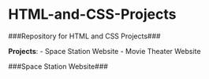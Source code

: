 # HTML-and-CSS-Projects
###Repository for HTML and CSS Projects###

**Projects**: 
	- Space Station Website
	- Movie Theater Website

###Space Station Website###
